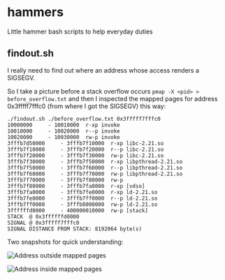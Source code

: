 # hammers
Little hammer bash scripts to help everyday duties

## findout.sh

I really need to find out where an address whose access renders a SIGSEGV.

So I take a picture before a stack overflow occurs `pmap -X <pid> > before_overflow.txt` and then I inspected the mapped pages for address 0x3fffff7fffc0 (from where I got the SIGSEGV) this way:

```shell
./findout.sh ./before_overflow.txt 0x3fffff7fffc0
10000000	 - 10010000	 r-xp invoke
10010000	 - 10020000	 r--p invoke
10020000	 - 10030000	 rw-p invoke
3fffb7d50000	 - 3fffb7f10000	 r-xp libc-2.21.so
3fffb7f10000	 - 3fffb7f20000	 r--p libc-2.21.so
3fffb7f20000	 - 3fffb7f30000	 rw-p libc-2.21.so
3fffb7f30000	 - 3fffb7f50000	 r-xp libpthread-2.21.so
3fffb7f50000	 - 3fffb7f60000	 r--p libpthread-2.21.so
3fffb7f60000	 - 3fffb7f70000	 rw-p libpthread-2.21.so
3fffb7f70000	 - 3fffb7f80000	 rw-p
3fffb7f80000	 - 3fffb7fa0000	 r-xp [vdso]
3fffb7fa0000	 - 3fffb7fe0000	 r-xp ld-2.21.so
3fffb7fe0000	 - 3fffb7ff0000	 r--p ld-2.21.so
3fffb7ff0000	 - 3fffb8000000	 rw-p ld-2.21.so
3ffffffd0000	 - 400000010000	 rw-p [stack]
STACK  @ 0x3ffffffd0000
SIGNAL @ 0x3fffff7fffc0
SIGNAL DISTANCE FROM STACK: 8192064 byte(s)
```
Two snapshots for quick understanding: 

![Address outside mapped pages](http://goo.gl/1bAhMI)

![Address inside mapped pages](http://goo.gl/2V7cI1)
